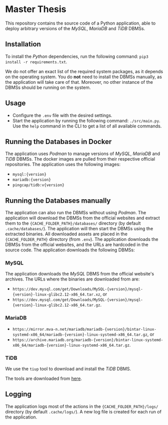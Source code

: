 # Master Thesis

This repository contains the source code of a Python application, able to deploy arbitrary versions of the _MySQL_, _MariaDB_ and _TiDB_ DBMSs.

## Installation

To install the _Python_ dependencies, run the following command: `pip3 install -r requirements.txt`.

We do not offer an exact list of the required system packages, as it depends on the operating system. You do **not** need to install the DBMSs manually, as the application will take care of that. Moreover, no other instance of the DBMSs should be running on the system.

## Usage

 * Configure the `.env` file with the desired settings.
 * Start the application by running the following command: `./src/main.py`. Use the `help` command in the CLI to get a list of all available commands.

## Running the Databases in Docker

The application uses _Podman_ to manage versions of _MySQL_, _MariaDB_ and _TiDB_ DBMSs. The docker images are pulled from their respective official repositories. The application uses the following images:

 * `mysql:{version}`
 * `mariadb:{version}`
 * `pingcap/tidb:v{version}`

## Running the Databases manually

The application can also run the DBMSs without using _Podman_. The application will download the DBMSs from the official websites and extract them to the `{CACHE_FOLDER_PATH}/databases/` directory (by default `.cache/databases/`). The application will then start the DBMSs using the extracted binaries.
All downloaded assets are placed in the `{CACHE_FOLDER_PATH}` directory (from `.env`). The application downloads the DBMSs from the official websites, and the URLs are hardcoded in the source code. The application downloads the following DBMSs:

### MySQL

The application downloads the _MySQL_ DBMS from the official website's archives. The URLs where the binaries are downloaded from are:

 * `https://dev.mysql.com/get/Downloads/MySQL-{version}/mysql-{version}-linux-glibc2.12-x86_64.tar.xz`, or
 * `https://dev.mysql.com/get/Downloads/MySQL-{version}/mysql-{version}-linux-glibc2.12-x86_64.tar.gz`.

### MariaDB

 * `https://mirror.mva-n.net/mariadb/mariadb-{version}/bintar-linux-systemd-x86_64/mariadb-{version}-linux-systemd-x86_64.tar.gz`, or
 * `https://archive.mariadb.org/mariadb-{version}/bintar-linux-systemd-x86_64/mariadb-{version}-linux-systemd-x86_64.tar.gz`.

### TiDB

We use the `tiup` tool to download and install the _TiDB_ DBMS.

The tools are downloaded from [here](https://docs.pingcap.com/tidb/stable/quick-start-with-tidb#simulate-production-deployment-on-a-single-machine).

## Logging

The application logs most of the actions in the `{CACHE_FOLDER_PATH}/logs/` directory (by default `.cache/logs/`). A new log file is created for each run of the application.



